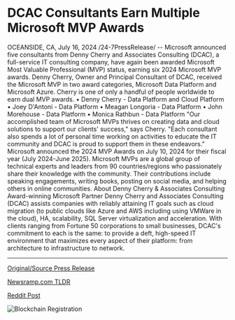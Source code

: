 # DCAC Consultants Earn Multiple Microsoft MVP Awards

OCEANSIDE, CA, July 16, 2024 /24-7PressRelease/ -- Microsoft announced five consultants from Denny Cherry and Associates Consulting (DCAC), a full-service IT consulting company, have again been awarded Microsoft Most Valuable Professional (MVP) status, earning six 2024 Microsoft MVP awards.  Denny Cherry, Owner and Principal Consultant of DCAC, received the Microsoft MVP in two award categories, Microsoft Data Platform and Microsoft Azure. Cherry is one of only a handful of people worldwide to earn dual MVP awards.   •	Denny Cherry - Data Platform and Cloud Platform •	Joey D'Antoni - Data Platform •	Meagan Longoria - Data Platform •	John Morehouse - Data Platform •	Monica Rathbun - Data Platform  "Our accomplished team of Microsoft MVPs thrives on creating data and cloud solutions to support our clients' success," says Cherry. "Each consultant also spends a lot of personal time working on activities to educate the IT community and DCAC is proud to support them in these endeavors."  Microsoft announced the 2024 MVP Awards on July 10, 2024 for their fiscal year (July 2024-June 2025). Microsoft MVPs are a global group of technical experts and leaders from 90 countries/regions who passionately share their knowledge with the community. Their contributions include speaking engagements, writing books, posting on social media, and helping others in online communities.  About Denny Cherry & Associates Consulting Award-winning Microsoft Partner Denny Cherry and Associates Consulting (DCAC) assists companies with reliably attaining IT goals such as cloud migration (to public clouds like Azure and AWS including using VMWare in the cloud), HA, scalability, SQL Server virtualization and acceleration. With clients ranging from Fortune 50 corporations to small businesses, DCAC's commitment to each is the same: to provide a deft, high-speed IT environment that maximizes every aspect of their platform: from architecture to infrastructure to network. 

---

[Original/Source Press Release](https://www.24-7pressrelease.com/press-release/512524/dcac-consultants-earn-multiple-microsoft-mvp-awards)
                    

[Newsramp.com TLDR](None) 



[Reddit Post](https://www.reddit.com/r/technology_press/comments/1e4idju/dcac_consultants_receive_2024_microsoft_mvp_awards/) 



![Blockchain Registration](https://cdn.newsramp.app/24-7PressRelease/qrcode/247/16/knot6Rv1.webp)